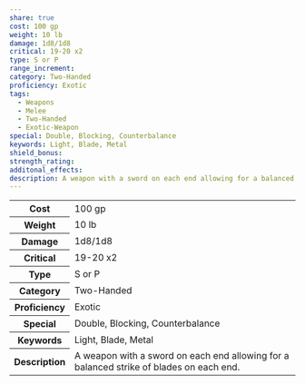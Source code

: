 ```yaml
---
share: true
cost: 100 gp
weight: 10 lb
damage: 1d8/1d8
critical: 19-20 x2
type: S or P
range_increment: 
category: Two-Handed
proficiency: Exotic
tags:
  - Weapons
  - Melee
  - Two-Handed
  - Exotic-Weapon
special: Double, Blocking, Counterbalance
keywords: Light, Blade, Metal
shield_bonus: 
strength_rating: 
additonal_effects: 
description: A weapon with a sword on each end allowing for a balanced strike of blades on each end.
---
```


<p><span style="overflow-x: auto;"><table><tbody><tr><th>Cost</th><td>100 gp</td></tr><tr><th>Weight</th><td>10 lb</td></tr><tr><th>Damage</th><td>1d8/1d8</td></tr><tr><th>Critical</th><td>19-20 x2</td></tr><tr><th>Type</th><td>S or P</td></tr><tr><th>Category</th><td>Two-Handed</td></tr><tr><th>Proficiency</th><td>Exotic</td></tr><tr><th>Special</th><td>Double, Blocking, Counterbalance</td></tr><tr><th>Keywords</th><td>Light, Blade, Metal</td></tr><tr><th>Description</th><td>A weapon with a sword on each end allowing for a balanced strike of blades on each end.</td></tr></tbody></table></span></p>